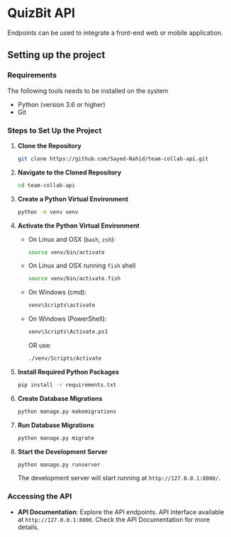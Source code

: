 # QuizBit API
Endpoints can be used to integrate a front-end web or mobile application.

## Setting up the project
### Requirements
The following tools needs to be installed on the system
- Python (version 3.6 or higher)
- Git

### Steps to Set Up the Project
1. **Clone the Repository**
   ```bash
   git clone https://github.com/Sayed-Nahid/team-collab-api.git
   ```
   
2. **Navigate to the Cloned Repository**
   ```bash
   cd team-collab-api
   ```

3. **Create a Python Virtual Environment**
   ```bash
   python -m venv venv
   ```

4. **Activate the Python Virtual Environment**
   - On Linux and OSX (`bash`, `zsh`):
     ```bash
     source venv/bin/activate
     ```
   - On Linux and OSX running `fish` shell
      ```bash
      source venv/bin/activate.fish
      ```
   - On Windows (cmd):
     ```bash
     venv\Scripts\activate
     ```
   - On Windows (PowerShell):
     ```bash
     venv\Scripts\Activate.ps1
     ```
     OR use:
     ```bash
     ./venv/Scripts/Activate
     ```
     
5. **Install Required Python Packages**
   ```bash
   pip install -r requirements.txt
   ```

6. **Create Database Migrations**
   ```bash
   python manage.py makemigrations
   ```

7. **Run Database Migrations**
   ```bash
   python manage.py migrate
   ```

8. **Start the Development Server**
   ```bash
   python manage.py runserver
   ```

   The development server will start running at `http://127.0.0.1:8000/`.

### Accessing the API

- **API Documentation**: Explore the API endpoints. API interface available at `http://127.0.0.1:8000`. Check the API Documentation for more details.
